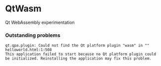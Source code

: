 # QtWasm
Qt WebAssembly experimentation

### Outstanding problems
```
qt.qpa.plugin: Could not find the Qt platform plugin "wasm" in "" helloworld.html:1:508
This application failed to start because no Qt platform plugin could be initialized. Reinstalling the application may fix this problem. 
```
